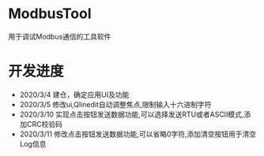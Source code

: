 # ModbusTool
用于调试Modbus通信的工具软件
# 开发进度
* 2020/3/4 建仓，确定应用UI及功能
* 2020/3/5 修改ui,Qlinedit自动调整焦点,限制输入十六进制字符
* 2020/3/10 实现点击按钮发送数据功能,可以选择发送RTU或者ASCII模式,添加CRC校验码
* 2020/3/11 修改点击按钮发送数据功能,可以省略0字符,添加清空按钮用于清空Log信息
